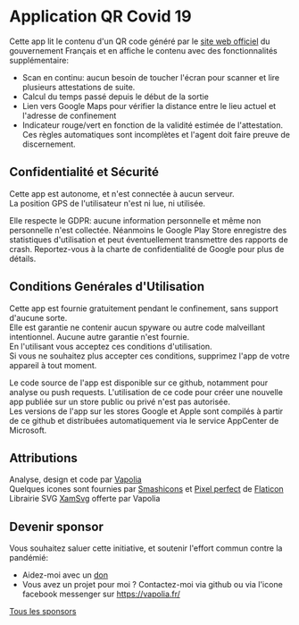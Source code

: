 # Application QR Covid 19

Cette app lit le contenu d'un QR code généré par le [site web officiel](https://media.interieur.gouv.fr/deplacement-covid-19/) du gouvernement Français et en affiche le contenu avec des fonctionnalités supplémentaire: 
* Scan en continu: aucun besoin de toucher l'écran pour scanner et lire plusieurs attestations de suite.
* Calcul du temps passé depuis le début de la sortie
* Lien vers Google Maps pour vérifier la distance entre le lieu actuel et l'adresse de confinement
* Indicateur rouge/vert en fonction de la validité estimée de l'attestation. Ces règles automatiques sont incomplètes et l'agent doit faire preuve de discernement.

## Confidentialité et Sécurité

Cette app est autonome, et n'est connectée à aucun serveur.  
La position GPS de l'utilisateur n'est ni lue, ni utilisée.  

Elle respecte le GDPR: aucune information personnelle et même non personnelle n'est collectée. Néanmoins le Google Play Store enregistre des statistiques d'utilisation et peut éventuellement transmettre des rapports de crash. Reportez-vous à la charte de confidentialité de Google pour plus de détails.

## Conditions Genérales d'Utilisation

Cette app est fournie gratuitement pendant le confinement, sans support d'aucune sorte.  
Elle est garantie ne contenir aucun spyware ou autre code malveillant intentionnel. Aucune autre garantie n'est fournie.  
En l'utilisant vous acceptez ces conditions d'utilisation.  
Si vous ne souhaitez plus accepter ces conditions, supprimez l'app de votre appareil à tout moment.

Le code source de l'app est disponible sur ce github, notamment pour analyse ou push requests. L'utilisation de ce code pour créer une nouvelle app publiée sur un store public ou privé n'est pas autorisée.  
Les versions de l'app sur les stores Google et Apple sont compilés à partir de ce github et distribuées automatiquement via le service AppCenter de Microsoft.

## Attributions

Analyse, design et code par [Vapolia](https://vapolia.fr)  
Quelques icones sont fournies par [Smashicons](https://www.flaticon.com/authors/smashicons) et [Pixel perfect](https://www.flaticon.com/authors/pixel-perfect) de [Flaticon](https://www.flaticon.com/)  
Librairie SVG [XamSvg](https://github.com/softlion/xamsvg-samples) offerte par Vapolia  

## Devenir sponsor

Vous souhaitez saluer cette initiative, et soutenir l'effort commun contre la pandémié: 
* Aidez-moi avec un [don](https://liberapay.com/softlion/donate)
* Vous avez un projet pour moi ? Contactez-moi via github ou via l'icone facebook messenger sur https://vapolia.fr/

[Tous les sponsors](https://github.com/softlion/qr19/sponsors)
